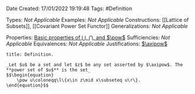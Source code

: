 <div class="topSpace"></div>

Date Created: 17/01/2022 19:19:48
Tags: #Definition

Types: _Not Applicable_
Examples: _Not Applicable_ 
Constructions: [[Lattice of Subsets]], [[Covariant Power Set Functor]]
Generalizations: _Not Applicable_

Properties: [Basic properties of $\bigcup$, $\bigcap$, and $\pow$](Basic%20properties%20of%20unions,%20intersections,%20and%20power%20sets.md)
Sufficiencies: _Not Applicable_
Equivalences: _Not Applicable_
Justifications: [$\axipow$](Axiom%20of%20Power%20Set.md)

``` ad-Definition
title: Definition.

_Let $u$ be a set and let $z$ be any set asserted by $\axipow$. The **power set of $u$** is the set_
$$\begin{equation}
    \pow u\coloneqq\l\{x\in z\mid x\subseteq u\r\}.
\end{equation}$$

```
